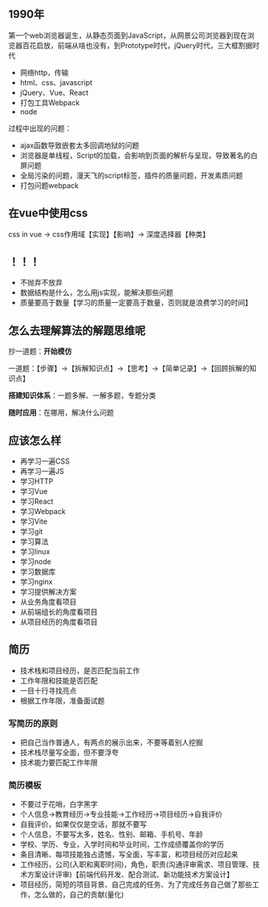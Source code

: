 ## 1990年

第一个web浏览器诞生，从静态页面到JavaScript，从网景公司浏览器到现在浏览器百花启放，前端从啥也没有，到Prototype时代，jQuery时代，三大框割据时代

- 网络http，传输
- html、css、javascript
- jQuery、Vue、React
- 打包工具Webpack
- node

过程中出现的问题：

- ajax函数导致嵌套太多回调地狱的问题
- 浏览器是单线程，Script的加载，会影响到页面的解析与呈现，导致著名的白屏问题
- 全局污染的问题，漫天飞的script标签，插件的质量问题，开发素质问题
- 打包问题webpack

## 在vue中使用css

css in vue -> css作用域【实现】【影响】-> 深度选择器【种类】 

## ！！！

- 不抛弃不放弃
- 数据结构是什么，怎么用js实现，能解决那些问题
- 质量要高于数量【学习的质量一定要高于数量，否则就是浪费学习的时间】

## 怎么去理解算法的解题思维呢

抄一道题：**开始模仿**

一道题：【步骤】->【拆解知识点】->【思考】->【简单记录】->【回顾拆解的知识点】

**搭建知识体系**：一题多解、一解多题，专题分类

**随时应用**：在哪用，解决什么问题

## 应该怎么样

- 再学习一遍CSS
- 再学习一遍JS
- 学习HTTP
- 学习Vue
- 学习React
- 学习Webpack
- 学习Vite
- 学习git
- 学习算法
- 学习linux
- 学习node
- 学习数据库
- 学习nginx
- 学习提供解决方案
- 从业务角度看项目
- 从前端组长的角度看项目
- 从项目经历的角度看项目

## 简历

- 技术栈和项目经历，是否匹配当前工作
- 工作年限和技能是否匹配
- 一目十行寻找亮点
- 根据工作年限，准备面试题

### 写简历的原则

- 把自己当作普通人，有两点的展示出来，不要等着别人挖掘
- 技术栈尽量写全面，但不要浮夸
- 技术能力要匹配工作年限

### 简历模板

- 不要过于花哨，白字黑字
- 个人信息->教育经历->专业技能->工作经历->项目经历->自我评价
- 自我评价，如果仅仅是空话，那就不要写
- 个人信息，不要写太多，姓名、性别、邮箱、手机号、年龄
- 学校、学历、专业，入学时间和毕业时间，工作成绩覆盖你的学历
- 条目清晰、每项技能独占遗憾，写全面，写丰富，和项目经历对应起来
- 工作经历，公司(入职和离职时间)，角色，职责(沟通评审需求、项目管理、技术方案设计评审)【前端代码开发、配合测试、新功能技术方案设计】
- 项目经历，简短的项目背景、自己完成的任务、为了完成任务自己做了那些工作，怎么做的，自己的贡献(量化)

